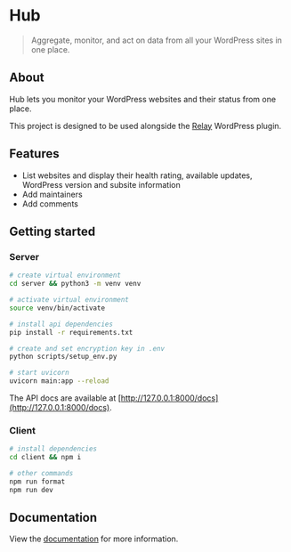 # Hub

> Aggregate, monitor, and act on data from all your WordPress sites in one place.

## About

Hub lets you monitor your WordPress websites and their status from one place.

This project is designed to be used alongside the [Relay](https://wordpress.org/plugins/relay/) WordPress plugin.

## Features

- List websites and display their health rating, available updates, WordPress version and subsite information
- Add maintainers
- Add comments

## Getting started

### Server

```sh
# create virtual environment
cd server && python3 -m venv venv

# activate virtual environment
source venv/bin/activate

# install api dependencies
pip install -r requirements.txt

# create and set encryption key in .env
python scripts/setup_env.py

# start uvicorn
uvicorn main:app --reload
```

The API docs are available at [http://127.0.0.1:8000/docs](http://127.0.0.1:8000/docs).

### Client

```sh
# install dependencies
cd client && npm i

# other commands
npm run format
npm run dev
```

## Documentation

View the [documentation](https://docs.verdant.studio/hub/) for more information.